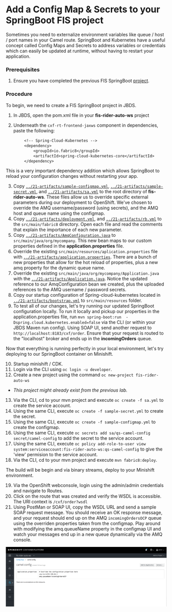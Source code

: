 # Add a Config Map & Secrets to your SpringBoot FIS project

Sometimes you need to externalize environment variables like queue / host / port names in your Camel route.  SpringBoot and Kubernetes have a useful concept called Config Maps and Secrets to address variables or credentials which can easily be updated at runtime, without having to restart your application.

### Prerequisites

1. Ensure you have completed the previous FIS SpringBoot [project](./20-migrate-rider-auto-ws-fis.md).

### Procedure

To begin, we need to create a FIS SpringBoot project in JBDS.

1. In JBDS, open the pom.xml file in your **fis-rider-auto-ws** project

2.  Underneath the `cxf-rt-frontend-jaxws` component in dependencies, paste the following:

```
		<!-- Spring-Cloud-Kubernetes -->
		<dependency>
			<groupId>io.fabric8</groupId>
			<artifactId>spring-cloud-kubernetes-core</artifactId>
		</dependency>
```

This is a very important dependency addition which allows SpringBoot to reload your configuration changes without restarting your app. 

3. Copy [`../21-artifacts/sample-configmap.yml`](https://raw.githubusercontent.com/RedHatWorkshops/fusev7-workshop/master/labs/21-artifacts/sample-configmap.yml), [`../21-artifacts/sample-secret.yml`](https://raw.githubusercontent.com/RedHatWorkshops/fusev7-workshop/master/labs/21-artifacts/sample-secret.yml), and [`../21-artifacts/sa.yml`](https://raw.githubusercontent.com/RedHatWorkshops/fusev7-workshop/master/labs/21-artifacts/sa.yml) to the root directory of **fis-rider-auto-ws**.  These files allow us to override specific external parameters during our deployment to OpenShift.  We've chosen to override the AMQ username/password (using secrets), and the AMQ host and queue name using the configmap.
4. Copy [`../21-artifacts/deployment.yml`](https://raw.githubusercontent.com/RedHatWorkshops/fusev7-workshop/master/labs/21-artifacts/deployment.yml), and [`../21-artifacts/rb.yml`](https://raw.githubusercontent.com/RedHatWorkshops/fusev7-workshop/master/labs/21-artifacts/rb.yml) to the `src/main/fabric8` directory.  Open each file and read the comments that explain the importance of each new parameter.
5. Copy [`../21-artifacts/AmqConfiguration.java`](https://raw.githubusercontent.com/RedHatWorkshops/fusev7-workshop/master/labs/21-artifacts/AmqConfiguration.java) to `src/main/java/org/mycompany`.  This new bean maps to our custom properties defined in the **application.properties** file.
6.  Override the existing `src/main/resources/aplication.properties` file with [`../21-artifacts/application.properties`](https://raw.githubusercontent.com/RedHatWorkshops/fusev7-workshop/master/labs/21-artifacts/application.properties).  There are a bunch of new properties that allow for the hot reload of properties, plus a new amq property for the dynamic queue name.
7.   Override the existing `src/main/java/org/mycompany/Application.java` with the [`../21-artifacts/Application.java`](https://raw.githubusercontent.com/RedHatWorkshops/fusev7-workshop/master/labs/21-artifacts/Application.java).  Notice the updated reference to our AmqConfiguration bean we created, plus the uploaded references to the AMQ username / password secrets.
8.  Copy our startup configuration of Spring-cloud-kubernetes located in [`../21-artifacts/bootstrap.yml`](https://raw.githubusercontent.com/RedHatWorkshops/fusev7-workshop/master/labs/21-artifacts/bootstrap.yml) to `src/main/resources` folder.
9.  To test all of our changes, let's try running our updated SpringBoot configuration locally.  To run it locally and pickup our properties in the application.properties file, run `mvn spring-boot:run  -Dspring.cloud.kubernetes.enabled=false` via the CLI (or within your JBDS Maven run config).  Using SOAP UI, send another request to `http://localhost:8183/cxf/order`.  Ensure that your request is routed to the "localhost" broker and ends up in the **incomingOrders** queue.

Now that everything is running perfectly in your local environment, let's try deploying to our SpringBoot container on Minishift.

10. Startup minishift / CDK.
11. Login via the CLI using `oc login -u developer`.
12. Create a new project using the command `oc new-project fis-rider-auto-ws`
 - _This project might already exist from the previous lab._
13. Via the CLI, cd to your mvn project and execute `oc create -f sa.yml` to create the service account.
14. Using the same CLI, execute `oc create -f sample-secret.yml` to create the secret.
15. Using the same CLI, execute `oc create -f sample-configmap.yml` to create the configmap.
16. Using the same CLI, execute `oc secrets add sa/qs-camel-config secret/camel-config` to add the secret to the service account.
17. Using the same CLI, execute `oc policy add-role-to-user view system:serviceaccount:fis-rider-auto-ws:qs-camel-config` to give the 'view' permision to the service account.
18. Via the CLI, cd to your mvn project and execute `mvn fabric8:deploy`.

The build will be begin and via binary streams, deploy to your Minishift environment.

19.   Via the OpenShift webconsole, login using the admin/admin credentials and navigate to Routes.
20.  Click on the route that was created and verify the WSDL is accessible.  The URI context is `/cxf/order?wsdl`
21.  Using PostMan or SOAP UI, copy the WSDL URL and send a sample SOAP request message.  You should receive an OK response message, and your request should end up on the AMQ `incomingOrdersOCP` queue using the overriden properties taken from the configmap.  Play around with modifying the amq.queueName property in the configmap UI and watch your messages end up in a new queue dynamically via the AMQ console.

![Type Project Name](images/21-Step-18.png)

